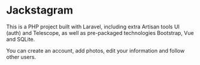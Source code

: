 # Jackstagram

This is a PHP project built with Laravel, including extra Artisan tools UI (auth) and Telescope, as well as pre-packaged technologies Bootstrap, Vue and SQLite.

You can create an account, add photos, edit your information and follow other users.
